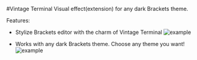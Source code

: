 #Vintage Terminal
Visual effect(extension) for any dark Brackets theme.

Features:
* Stylize Brackets editor with the charm of Vintage Terminal
![example](https://raw.githubusercontent.com/dnbard/brackets-old-terminal/master/shots/shot00.png)

* Works with any dark Brackets theme. Choose any theme you want!
![example](https://raw.githubusercontent.com/dnbard/brackets-old-terminal/master/shots/shot04.png)